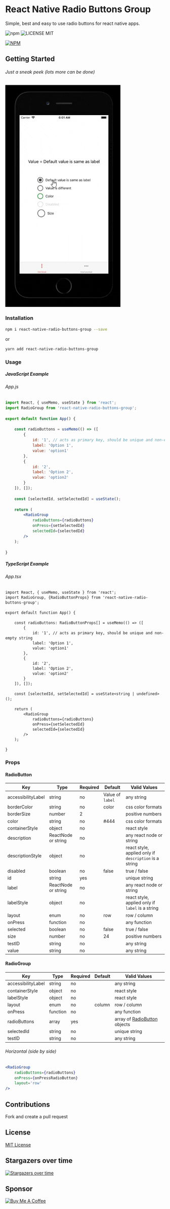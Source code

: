 # React Native Radio Buttons Group

Simple, best and easy to use radio buttons for react native apps.

![npm](https://img.shields.io/npm/v/react-native-radio-buttons-group) ![LICENSE MIT](https://img.shields.io/badge/license-MIT-brightgreen.svg)

[![NPM](https://nodei.co/npm/react-native-radio-buttons-group.png?downloads=true&downloadRank=true&stars=true)](https://nodei.co/npm/react-native-radio-buttons-group/)

## Getting Started

###### Just a sneak peek (lots more can be done)

![DEMO](./docs/images/react-native-radio-buttons-group.gif)

### Installation

```bash
npm i react-native-radio-buttons-group --save
```
or
```bash
yarn add react-native-radio-buttons-group
```

### Usage

##### JavaScript Example

###### App.js
```jsx
import React, { useMemo, useState } from 'react';
import RadioGroup from 'react-native-radio-buttons-group';

export default function App() {

    const radioButtons = useMemo(() => ([
        {
            id: '1', // acts as primary key, should be unique and non-empty string
            label: 'Option 1',
            value: 'option1'
        },
        {
            id: '2',
            label: 'Option 2',
            value: 'option2'
        }
    ]), []);

    const [selectedId, setSelectedId] = useState();

    return (
        <RadioGroup 
            radioButtons={radioButtons} 
            onPress={setSelectedId}
            selectedId={selectedId}
        />
    );

}

```

##### TypeScript Example

###### App.tsx
```tsx
import React, { useMemo, useState } from 'react';
import RadioGroup, {RadioButtonProps} from 'react-native-radio-buttons-group';

export default function App() {

    const radioButtons: RadioButtonProps[] = useMemo(() => ([
        {
            id: '1', // acts as primary key, should be unique and non-empty string
            label: 'Option 1',
            value: 'option1'
        },
        {
            id: '2',
            label: 'Option 2',
            value: 'option2'
        }
    ]), []);

    const [selectedId, setSelectedId] = useState<string | undefined>();

    return (
        <RadioGroup 
            radioButtons={radioButtons} 
            onPress={setSelectedId}
            selectedId={selectedId}
        />
    );

}

```

### Props

#### RadioButton
Key | Type | Required | Default | Valid Values
--- | --- | --- | --- | --- 
accessibilityLabel | string | no | Value of `label` | any string
borderColor | string | no | color | css color formats
borderSize | number | 2 | | positive numbers
color | string | no | #444 | css color formats
containerStyle | object | no | | react style
description | ReactNode or string | no |  | any react node or string
descriptionStyle | object | no |  | react style, applied only if `description` is a string
disabled | boolean | no | false | true / false
id | string | yes |  | unique string
label | ReactNode or string | no |  | any react node or string
labelStyle | object | no |  | react style, applied only if `label` is a string
layout | enum | no | row | row / column
onPress | function | no |  | any function 
selected | boolean | no | false | true / false
size | number | no | 24 | positive numbers
testID | string | no | | any string
value | string | no |  | any string

#### RadioGroup
Key | Type | Required | Default | Valid Values
--- | --- | --- | --- | ---
accessibilityLabel | string | no | | any string
containerStyle | object | no | | react style
labelStyle | object | no | | react style
layout | enum | no | column | row / column
onPress | function | no | | any function
radioButtons | array | yes | | array of [RadioButton](#radiobutton) objects
selectedId | string | no | | unique string
testID | string | no | | any string

###### Horizontal (side by side)
```jsx
<RadioGroup 
    radioButtons={radioButtons} 
    onPress={onPressRadioButton} 
    layout='row'
/>
```

## Contributions

Fork and create a pull request

## License

[MIT License](https://github.com/ThakurBallary/react-native-radio-buttons-group/blob/master/LICENSE)


## Stargazers over time 

[![Stargazers over time](https://starchart.cc/ThakurBallary/react-native-radio-buttons-group.svg)](https://starchart.cc/ThakurBallary/react-native-radio-buttons-group)

## Sponsor
<a href="https://www.buymeacoffee.com/thakurballary" target="_blank"><img src="https://cdn.buymeacoffee.com/buttons/v2/default-yellow.png" alt="Buy Me A Coffee" style="height: 60px !important;width: 217px !important;" ></a>
